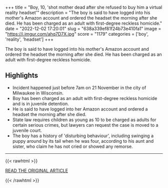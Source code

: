+++
title = "Boy, 10, 'shot mother dead after she refused to buy him a virtual reality headset'"
description = "The boy is said to have logged into his mother's Amazon account and ordered the headset the morning after she died. He has been charged as an adult with first-degree reckless homicide."
date = "2022-12-02 17:20:01"
slug = "638a339ef81f24b73e410fa1"
image = "https://i.imgur.com/ahq7D7X.jpg"
score = "1179"
categories = ['boy', 'reality', 'headset']
+++

The boy is said to have logged into his mother's Amazon account and ordered the headset the morning after she died. He has been charged as an adult with first-degree reckless homicide.

## Highlights

- Incident happened just before 7am on 21 November in the city of Milwaukee in Wisconsin.
- Boy has been charged as an adult with first-degree reckless homicide and is in juvenile detention.
- He is said to have logged into her Amazon account and ordered a headset the morning after she died.
- State law requires children as young as 10 to be charged as adults for certain serious crimes, but lawyers can request the case is moved to a juvenile court.
- The boy has a history of 'disturbing behaviour', including swinging a puppy around by its tail when he was four, according to his aunt and sister, who claim he has not cried or showed any remorse.

---

{{< rawhtml >}}
  <p class="article-category">
    <a target="_blank" href="https://news.sky.com/story/boy-10-shot-mother-dead-after-she-refused-to-buy-him-a-virtual-reality-headset-12759406">READ THE ORIGINAL ARTICLE</a>
  </p>
{{< /rawhtml >}}
